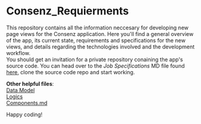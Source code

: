 # Consenz_Requierments

This repository contains all the information neccesary for developing new page views for the Consenz application. Here you'll find a general overview of the app, its current state, requirements and specifications for the new views, and details regarding the technologies involved and the development workflow.  
You should get an invitation for a private repository conaining the app's source code. You can head over to the _Job Specifications_ MD file found [here](./job_specifications.md), clone the source code repo and start working.  

__Other helpful files__:  
[Data Model](./data_model.md)  
[Logics](./logics.md)  
[Components.md](./components.md) 

Happy coding!   